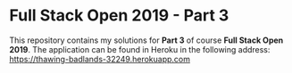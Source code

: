 # Full Stack Open 2019 - Part 3
This repository contains my solutions for **Part 3** of course **Full Stack Open 2019**.
The application can be found in Heroku in the following address: https://thawing-badlands-32249.herokuapp.com